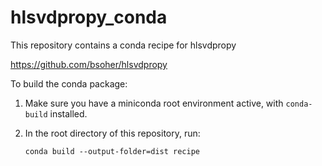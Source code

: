 # hlsvdpropy_conda

This repository contains a conda recipe for hlsvdpropy

https://github.com/bsoher/hlsvdpropy

To build the conda package:

1. Make sure you have a miniconda root environment active, with
   `conda-build` installed.

2. In the root directory of this repository, run:

   `conda build --output-folder=dist recipe`
